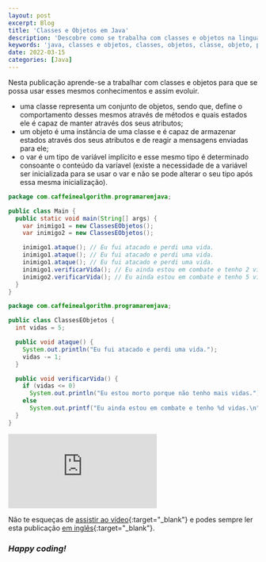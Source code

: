 ```yaml
---
layout: post
excerpt: Blog
title: 'Classes e Objetos em Java'
description: 'Descobre como se trabalha com classes e objetos na linguagem de programação Java. Obtém respostas às tuas dúvidas com a teoria e os exemplos apresentados.'
keywords: 'java, classes e objetos, classes, objetos, classe, objeto, publicação'
date: 2022-03-15
categories: [Java]
---
```


Nesta publicação aprende-se a trabalhar com classes e objetos para que se possa usar esses mesmos conhecimentos e assim evoluir.

- uma classe representa um conjunto de objetos, sendo que, define o comportamento desses mesmos através de métodos e quais estados ele é capaz de manter através dos seus atributos;
- um objeto é uma instância de uma classe e é capaz de armazenar estados através dos seus atributos e de reagir a mensagens enviadas para ele;
- o var é um tipo de variável implícito e esse mesmo tipo é determinado consoante o conteúdo da varíavel (existe a necessidade de a variável ser inicializada para se usar o var e não se pode alterar o seu tipo após essa mesma inicialização).

```java
package com.caffeinealgorithm.programaremjava;

public class Main {
  public static void main(String[] args) {
    var inimigo1 = new ClassesEObjetos();
    var inimigo2 = new ClassesEObjetos();

    inimigo1.ataque(); // Eu fui atacado e perdi uma vida.
    inimigo1.ataque(); // Eu fui atacado e perdi uma vida.
    inimigo1.ataque(); // Eu fui atacado e perdi uma vida.
    inimigo1.verificarVida(); // Eu ainda estou em combate e tenho 2 vidas.
    inimigo2.verificarVida(); // Eu ainda estou em combate e tenho 5 vidas.
  }
}
```

```java
package com.caffeinealgorithm.programaremjava;

public class ClassesEObjetos {
  int vidas = 5;

  public void ataque() {
    System.out.println("Eu fui atacado e perdi uma vida.");
    vidas -= 1;
  }

  public void verificarVida() {
    if (vidas <= 0)
      System.out.println("Eu estou morto porque não tenho mais vidas.");
    else
      System.out.printf("Eu ainda estou em combate e tenho %d vidas.\n", vidas);
  }
}
```

<div class="video-container">
  <iframe src="https://www.youtube.com/embed/ktbsyAHPBv0" frameborder="0" allowfullscreen></iframe>
</div>

Não te esqueças de [assistir ao vídeo](https://youtu.be/ktbsyAHPBv0){:target="\_blank"} e podes sempre ler esta publicação [em inglês](https://nelsonsilvadev.com/blog/20220315/classes-and-objects-in-java/){:target="\_blank"}.

### _Happy coding!_
